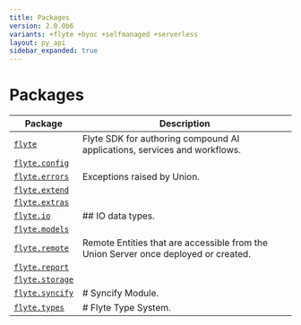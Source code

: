 ```yaml
---
title: Packages
version: 2.0.0b6
variants: +flyte +byoc +selfmanaged +serverless
layout: py_api
sidebar_expanded: true
---
```


# Packages

| Package | Description |
|-|-|
| [`flyte`](flyte) | Flyte SDK for authoring compound AI applications, services and workflows. |
| [`flyte.config`](flyte.config) |  |
| [`flyte.errors`](flyte.errors) | Exceptions raised by Union. |
| [`flyte.extend`](flyte.extend) |  |
| [`flyte.extras`](flyte.extras) |  |
| [`flyte.io`](flyte.io) | ## IO data types. |
| [`flyte.models`](flyte.models) |  |
| [`flyte.remote`](flyte.remote) | Remote Entities that are accessible from the Union Server once deployed or created. |
| [`flyte.report`](flyte.report) |  |
| [`flyte.storage`](flyte.storage) |  |
| [`flyte.syncify`](flyte.syncify) | # Syncify Module. |
| [`flyte.types`](flyte.types) | # Flyte Type System. |
